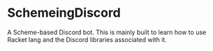# SchemeingDiscord
A Scheme-based Discord bot.
This is mainly built to learn how to use Racket lang and the Discord libraries associated with it.
